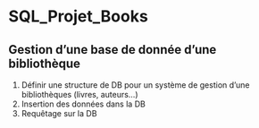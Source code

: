 # SQL_Projet_Books
## Gestion d’une base de donnée d’une bibliothèque

1. Définir une structure de DB pour un système de gestion d’une bibliothèques (livres, auteurs…)
2. Insertion des données dans la DB
3. Requêtage sur la DB
